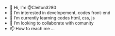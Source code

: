 - 👋 Hi, I’m @Cleiton3280
- 👀 I’m interested in developement, codes front-end
- 🌱 I’m currently learning  codes html, css, js 
- 💞️ I’m looking to collaborate with comunity
- 📫 How to reach me ...


